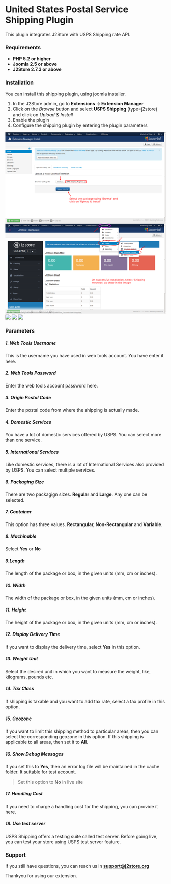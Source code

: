 # United States Postal Service Shipping Plugin

This plugin integrates J2Store with USPS Shipping rate API.

### Requirements
* **PHP 5.2 or higher**
* **Joomla 2.5 or above**
* **J2Store 2.7.3 or above**

### Installation
You can install this shipping plugin, using joomla installer.

1. In the J2Store admin, go to **Extensions -> Extension Manager**
2. Click on the *Browse* button and select **USPS Shipping** (type=j2store) and click on *Upload & Install*
3. Enable the plugin
4. Configure the shipping plugin by entering the plugin parameters
 
![](usps-ship-install.png)
![](aus-ship-doc-1.png)
![](usps-ship-method-list)
![](usps-ship-config-1)
![](usps-ship-config-2)


### Parameters

##### 1. Web Tools Username
This is the username you have used in web tools account. You have enter it here. 

##### 2. Web Tools Password
Enter the web tools account password here.

##### 3. Origin Postal Code
Enter the postal code from where the shipping is actually made.

##### 4. Domestic Services
You have a lot of domestic services offered by USPS. You can select more than one service.

##### 5. International Services
Like domestic services, there is a lot of International Services also provided by USPS. You can select multiple services.

##### 6. Packaging Size
There are two packagign sizes. **Regular** and **Large**. Any one can be selected.

##### 7. Container
This option has three values. **Rectangular, Non-Rectangular** and **Variable**.

##### 8. Machinable
Select **Yes** or **No**

##### 9.Length
The length of the package or box, in the given units (mm, cm or inches).

##### 10. Width
The width of the package or box, in the given units (mm, cm or inches).

##### 11. Height
The height of the package or box, in the given units (mm, cm or inches).

##### 12. Display Delivery Time
If you want to display the delivery time, select **Yes** in this option.

##### 13. Weight Unit
Select the desired unit in which you want to measure the weight, like, kilograms, pounds etc.

##### 14. Tax Class
If shipping is taxable and you want to add tax rate, select a tax profile in this option.

##### 15. Geozone
If you want to limit this shipping method to particular areas, then you can select the corresponding geozone in this option. If this shipping is applicable to all areas, then set it to **All**.

##### 16. Show Debug Messages
If you set this to **Yes**, then an error log file will be maintained in the cache folder. It suitable for test account.
>Set this option to **No** in live site

##### 17. Handling Cost
If you need to charge a handling cost for the shipping, you can provide it here.

##### 18. Use test server
USPS Shipping offers a testing suite called test server. Before going live, you can test your store using USPS test server feature.

### Support
If you still have questions, you can reach us in **support@j2store.org**

Thankyou for using our extension.












